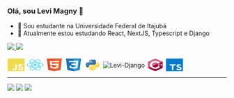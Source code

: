 ### Olá, sou Levi Magny 👋

- 🔭 Sou estudante na Universidade Federal de Itajubá
- 🌱 Atualmente estou estudando React, NextJS, Typescript e Django
 <div>
  <a href="https://github.com/Levi-Magny">
  <img height="180em" src="https://github-readme-stats.vercel.app/api?username=Levi-Magny&show_icons=true&theme=merko&include_all_commits=true&count_private=true"/>
  <img height="180em" src="https://github-readme-stats.vercel.app/api/top-langs/?username=Levi-Magny&layout=compact&langs_count=7&theme=merko"/></a>
</div>

<div style="display: inline_block"><br>
 <img align="center" alt="Rafa-Js" height="30" width="40" src="https://raw.githubusercontent.com/devicons/devicon/master/icons/javascript/javascript-plain.svg">
 <!--<img align="center" alt="Rafa-Ts" height="30" width="40" src="https://raw.githubusercontent.com/devicons/devicon/master/icons/typescript/typescript-plain.svg">-->
 <img align="center" alt="Levi-React" height="30" width="40" src="https://raw.githubusercontent.com/devicons/devicon/master/icons/react/react-original.svg">
 <img align="center" alt="Levi-HTML" height="30" width="40" src="https://raw.githubusercontent.com/devicons/devicon/master/icons/html5/html5-original.svg">
 <img align="center" alt="Levi-CSS" height="30" width="40" src="https://raw.githubusercontent.com/devicons/devicon/master/icons/css3/css3-original.svg">
 <img align="center" alt="Levi-Python" height="30" width="40" src="https://raw.githubusercontent.com/devicons/devicon/master/icons/python/python-original.svg">
 <img align="center" alt="Levi-Django" height="30" width="40" src="https://cdn.jsdelivr.net/gh/devicons/devicon/icons/django/django-plain.svg">
 <img align="center" alt="Levi-Csharp" height="30" width="40" src="https://raw.githubusercontent.com/devicons/devicon/master/icons/cplusplus/cplusplus-original.svg">
 <img align="center" alt="Levi-typescript" height="30" width="40" src="https://raw.githubusercontent.com/devicons/devicon/master/icons/typescript/typescript-original.svg">
</div>
<hr/>
<div> 
  <a href="https://instagram.com/levimagny" target="_blank"><img src="https://img.shields.io/badge/-Instagram-%23E4405F?style=for-the-badge&logo=instagram&logoColor=white" target="_blank"></a>
  <a href = "mailto:lemmagny@gmail.com"><img src="https://img.shields.io/badge/-Gmail-%23333?style=for-the-badge&logo=gmail&logoColor=white" target="_blank"></a>
  <a href="https://www.linkedin.com/in/levi-medeiros-magny-6a163b21b/" target="_blank"><img src="https://img.shields.io/badge/-LinkedIn-%230077B5?style=for-the-badge&logo=linkedin&logoColor=white" target="_blank"></a> 
</div>
